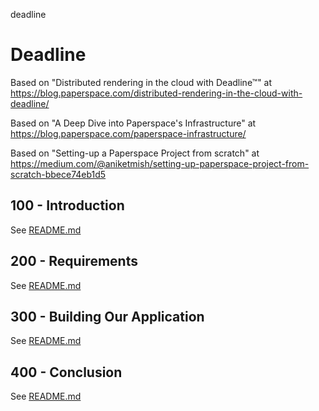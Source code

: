 deadline
# Deadline

Based on "Distributed rendering in the cloud with Deadline™" at https://blog.paperspace.com/distributed-rendering-in-the-cloud-with-deadline/

Based on "A Deep Dive into Paperspace's Infrastructure" at https://blog.paperspace.com/paperspace-infrastructure/

Based on "Setting-up a Paperspace Project from scratch" at https://medium.com/@aniketmish/setting-up-paperspace-project-from-scratch-bbece74eb1d5

## 100 - Introduction

See [README.md](./100/README.md)

## 200 - Requirements

See [README.md](./200/README.md)

## 300 - Building Our Application

See [README.md](./300/README.md)

## 400 - Conclusion

See [README.md](./400/README.md)

